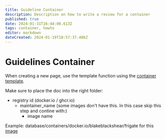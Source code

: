 ```yaml
---
title: Guideline Container
description: Description on how to write a review for a container
published: true
date: 2024-01-31T16:44:00.613Z
tags: container, howto
editor: markdown
dateCreated: 2024-01-19T18:57:37.486Z
---
```


# Guidelines Container

When creating a new page, use the template function using the [container template](/templates/container).

Make sure to place the doc into the right folder:

- registry id (docker.io / ghcr.io)
  - maintainer_name (some images don't have this. In this case skip this step and contine with:)
    - image name
  
Example:
database/containers/docker.io/blakeblackshear/frigate for this [image](https://hub.docker.com/r/blakeblackshear/frigate)

